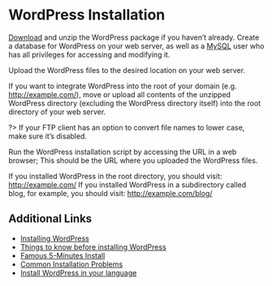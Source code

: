 # WordPress Installation

[Download](https://wordpress.org/download/) and unzip the WordPress package if you haven’t already. Create a database for WordPress on your web server, as well as a [MySQL](http://codex.wordpress.org/Glossary#MySQL) user who has all privileges for accessing and modifying it.

Upload the WordPress files to the desired location on your web server.

If you want to integrate WordPress into the root of your domain (e.g. http://example.com/), move or upload all contents of the unzipped WordPress directory (excluding the WordPress directory itself) into the root directory of your web server.

?> If your FTP client has an option to convert file names to lower case, make sure it’s disabled.

Run the WordPress installation script by accessing the URL in a web browser; This should be the URL where you uploaded the WordPress files.

If you installed WordPress in the root directory, you should visit: http://example.com/
If you installed WordPress in a subdirectory called blog, for example, you should visit: http://example.com/blog/

## Additional Links

* [Installing WordPress](http://codex.wordpress.org/Installing_WordPress)
* [Things to know before installing WordPress](http://codex.wordpress.org/Installing_WordPress#Things_to_Know_Before_Installing_WordPress)
* [Famous 5-Minutes Install](http://codex.wordpress.org/Installing_WordPress#Famous_5-Minute_Install)
* [Common Installation Problems](http://codex.wordpress.org/Installing_WordPress#Common_Installation_Problems)
* [Install WordPress in your language](http://codex.wordpress.org/Installing_WordPress_in_Your_Language)
